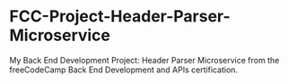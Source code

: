 # FCC-Project-Header-Parser-Microservice
My Back End Development Project: Header Parser Microservice from the freeCodeCamp Back End Development and APIs certification. 
